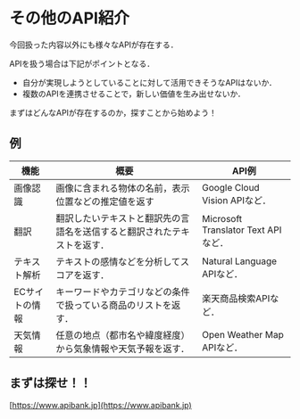 # その他のAPI紹介

今回扱った内容以外にも様々なAPIが存在する．

APIを扱う場合は下記がポイントとなる．

- 自分が実現しようとしていることに対して活用できそうなAPIはないか．
- 複数のAPIを連携させることで，新しい価値を生み出せないか．

まずはどんなAPIが存在するのか，探すことから始めよう！

## 例

|機能|概要|API例|
|-|-|-|
|画像認識|画像に含まれる物体の名前，表示位置などの推定値を返す|Google Cloud Vision APIなど．|
|翻訳|翻訳したいテキストと翻訳先の言語名を送信すると翻訳されたテキストを返す．|Microsoft Translator Text APIなど．|
|テキスト解析|テキストの感情などを分析してスコアを返す．|Natural Language APIなど．|
|ECサイトの情報|キーワードやカテゴリなどの条件で扱っている商品のリストを返す．|楽天商品検索APIなど．|
|天気情報|任意の地点（都市名や緯度経度）から気象情報や天気予報を返す．|Open Weather Map APIなど．|


## まずは探せ！！

[https://www.apibank.jp](https://www.apibank.jp)
